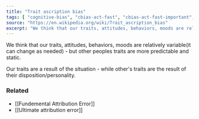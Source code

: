 ```yaml
---
title: "Trait ascription bias"
tags: [ "cognitive-bias", "cbias-act-fast", "cbias-act-fast-important", "attributional-bias" ]
source: "https://en.wikipedia.org/wiki/Trait_ascription_bias"
excerpt: "We think that our traits, attitudes, behaviors, moods are relatively variable(it can change as needed) - but other peoples traits are more predictable and static."
---
```


We think that our traits, attitudes, behaviors, moods are relatively variable(it can change as needed) - but other peoples traits are more predictable and static.

Our traits are a result of the situation - while other's traits are the result of their disposition/personality.

### Related

- [[Fundemental Attribution Error]] 
- [[Ultimate attribution error]]
